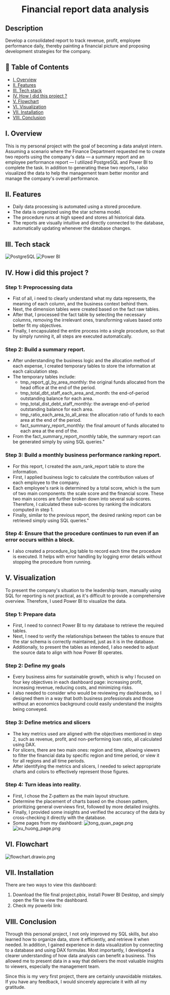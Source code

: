 <h1 align="center">Financial report data analysis</h1>

<h2>Description</h2>
Develop a consolidated report to track revenue, profit, employee performance daily, thereby painting a financial picture and proposing development strategies for the company. 

## 📑 Table of Contents

- [I. Overview](#-overview)
- [II. Features](#-features)
- [III. Tech stack](#-tech-stack)
- [IV. How I did this project ?](#-project-method)
- [V. Flowchart](#-report-types)
- [VI. Visualization](#-visualization)
- [VII. Installation](#️-installation)
- [VIII. Conclusion](#-conclusion)

<h2> I. Overview </h2>
This is my personal project with the goal of becoming a data analyst intern. Assuming a scenario where the Finance Department requested me to create two reports using the company's data — a summary report and an employee performance report — I utilized PostgreSQL and Power BI to complete the task. In addition to generating these two reports, I also visualized the data to help the management team better monitor and manage the company's overall performance.

<h2> II. Features</h2>

- Daily data processing is automated using a stored procedure.
- The data is organized using the star schema model.
- The procedure runs at high speed and stores all historical data.
- The reports are visually intuitive and directly connected to the database, automatically updating whenever the database changes.

<h2> III. Tech stack </h2>

![PostgreSQL](https://img.shields.io/badge/POSTGRESQL-4169E1?style=for-the-badge&logo=postgresql&logoColor=white)
![Power BI](https://img.shields.io/badge/POWER%20BI-F2C811?style=for-the-badge&logo=powerbi&logoColor=black)

  
<h2> IV. How i did this project ? </h2>

<h3> Step 1: Preprocessing data </h3>

- Fist of all, i need to clearly understand what my data represents, the meaning of each column, and the business context behind them.
- Next, the dimension tables were created based on the fact raw tables.
- After that, I processed the fact table by selecting the necessary columns, removing the irrelevant ones, transforming values based onto better fit my objectives.
- Finally, I encapsulated the entire process into a single procedure, so that by simply running it, all steps are executed automatically.

<h3> Step 2: Build a summary report.</h3>

- After understanding the business logic and the allocation method of each expense, I created temporary tables to store the information at each calculation step.
- The temporary tables include:
  - tmp_report_gl_by_area_monthly: the original funds allocated from the head office at the end of the period.
  - tmp_total_dbt_staff_each_area_and_month: the end-of-period outstanding balance for each area.
  - tmp_total_dist_debt_staff_monthly: the average end-of-period outstanding balance for each area.
  - tmp_ratio_each_area_to_all_area: the allocation ratio of funds to each area at the end of the period.
  - fact_summary_report_monthly: the final amount of funds allocated to each area at the end of the.
- From the fact_summary_report_monthly table, the summary report can be generated simply by using SQL queries."

<h3> Step 3: Build a monthly business performance ranking report.</h3>

- For this report, I created the asm_rank_report table to store the information.
- First, I applied business logic to calculate the contribution values of each employee to the company.
- Each employee's rank is determined by a total score, which is the sum of two main components: the scale score and the financial score. These two main scores are further broken down into several sub-scores. Therefore, I calculated these sub-scores by ranking the indicators computed in step 1.
- Finally, similar to the previous report, the desired ranking report can be retrieved simply using SQL queries."

<h3> Step 4: Ensure that the procedure continues to run even if an error occurs within a block.</h3>

- I also created a procedure_log table to record each time the procedure is executed. It helps with error handling by logging error details without stopping the procedure from running.

<h2> V. Visualization </h2>

To present the company's situation to the leadership team, manually using SQL for reporting is not practical, as it's difficult to provide a comprehensive overview. Therefore, I used Power BI to visualize the data.

<h3> Step 1: Prepare data </h3>

- First, I need to connect Power BI to my database to retrieve the required tables.
- Next, I need to verify the relationships between the tables to ensure that the star schema is correctly maintained, just as it is in the database.
- Additionally, to present the tables as intended, I also needed to adjust the source data to align with how Power BI operates.

<h3> Step 2: Define my goals </h3>

- Every business aims for sustainable growth, which is why I focused on four key objectives in each dashboard page: increasing profit, increasing revenue, reducing costs, and minimizing risks.
- I also needed to consider who would be reviewing my dashboards, so I designed them in a way that both business professionals and those without an economics background could easily understand the insights being conveyed.

<h3> Step 3: Define metrics and slicers </h3>

- The key metrics used are aligned with the objectives mentioned in step 2, such as revenue, profit, and non-performing loan ratio, all calculated using DAX.
- For slicers, there are two main ones: region and time, allowing viewers to filter the financial data by specific region and time period, or view it for all regions and all time periods.
- After identifying the metrics and slicers, I needed to select appropriate charts and colors to effectively represent those figures.

<h3> Step 4: Turn ideas into reality. </h3>

- First, I chose the Z-pattern as the main layout structure.
- Determine the placement of charts based on the chosen pattern, prioritizing general overviews first, followed by more detailed insights.
- Finally, I provided some insights and verified the accuracy of the data by cross-checking it directly with the database.
- Some pages from my dashboard:
![tong_quan_page.png](https://github.com/Vietzzzz/Financial-report-data-analysis/blob/main/image/tong_quan_page.png)
![xu_huong_page.png](https://github.com/Vietzzzz/Financial-report-data-analysis/blob/main/image/xu_huong_page.png)

<h2> VI. Flowchart</h2>

![flowchart.drawio.png](https://github.com/Vietzzzz/Financial-report-data-analysis/blob/main/flowchart.drawio.png)

<h2> VII. Installation</h2>
There are two ways to view this dashboard:

1. Download the file final project.pbix, install Power BI Desktop, and simply open the file to view the dashboard.
2. Check my powerbi link:

<h2> VIII. Conclusion </h2>

Through this personal project, I not only improved my SQL skills, but also learned how to organize data, store it efficiently, and retrieve it when needed. In addition, I gained experience in data visualization by connecting to a database and using DAX formulas. Most importantly, I developed a clearer understanding of how data analysis can benefit a business. This allowed me to present data in a way that delivers the most valuable insights to viewers, especially the management team.

Since this is my very first project, there are certainly unavoidable mistakes. If you have any feedback, I would sincerely appreciate it with all my gratitude.



